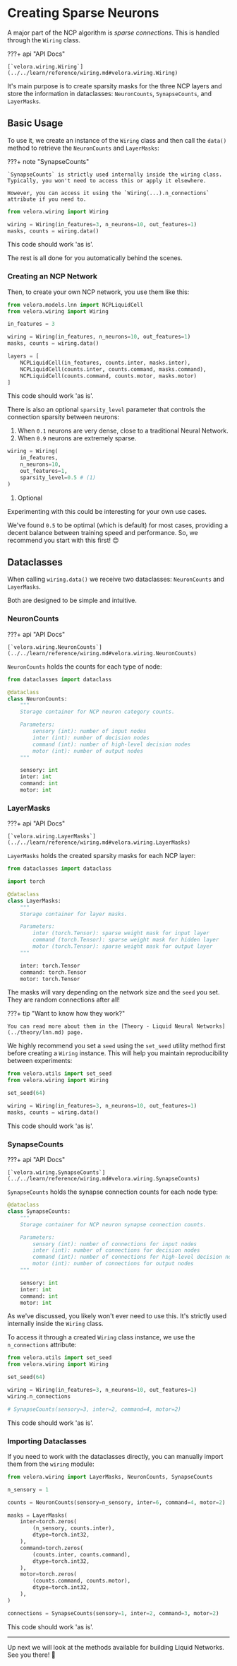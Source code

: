 # Creating Sparse Neurons

A major part of the NCP algorithm is *sparse connections*. This is handled through the `Wiring` class.

???+ api "API Docs"

    [`velora.wiring.Wiring`](../../learn/reference/wiring.md#velora.wiring.Wiring)

It's main purpose is to create sparsity masks for the three NCP layers and store the information in dataclasses: `NeuronCounts`, `SynapseCounts`, and `LayerMasks`.

## Basic Usage

To use it, we create an instance of the `Wiring` class and then call the `data()` method to retrieve the `NeuronCounts` and `LayerMasks`:

???+ note "SynapseCounts"

    `SynapseCounts` is strictly used internally inside the wiring class. Typically, you won't need to access this or apply it elsewhere. 
    
    However, you can access it using the `Wiring(...).n_connections` attribute if you need to.

```python
from velora.wiring import Wiring

wiring = Wiring(in_features=3, n_neurons=10, out_features=1)
masks, counts = wiring.data()
```

This code should work 'as is'.

The rest is all done for you automatically behind the scenes.

### Creating an NCP Network

Then, to create your own NCP network, you use them like this:

```python
from velora.models.lnn import NCPLiquidCell
from velora.wiring import Wiring

in_features = 3

wiring = Wiring(in_features, n_neurons=10, out_features=1)
masks, counts = wiring.data()

layers = [
    NCPLiquidCell(in_features, counts.inter, masks.inter),
    NCPLiquidCell(counts.inter, counts.command, masks.command),
    NCPLiquidCell(counts.command, counts.motor, masks.motor)
]
```

This code should work 'as is'.

There is also an optional `sparsity_level` parameter that controls the connection sparsity between neurons:

1. When `0.1` neurons are very dense, close to a traditional Neural Network.
2. When `0.9` neurons are extremely sparse.

```python hl_lines="5"
wiring = Wiring(
    in_features, 
    n_neurons=10, 
    out_features=1,
    sparsity_level=0.5 # (1)
)
```

1. Optional

Experimenting with this could be interesting for your own use cases.

We've found `0.5` to be optimal (which is default) for most cases, providing a decent balance between training speed and performance. So, we recommend you start with this first! 😊

## Dataclasses

When calling `wiring.data()` we receive two dataclasses: `NeuronCounts` and `LayerMasks`.

Both are designed to be simple and intuitive.

### NeuronCounts

???+ api "API Docs"

    [`velora.wiring.NeuronCounts`](../../learn/reference/wiring.md#velora.wiring.NeuronCounts)

`NeuronCounts` holds the counts for each type of node:

```python
from dataclasses import dataclass

@dataclass
class NeuronCounts:
    """
    Storage container for NCP neuron category counts.

    Parameters:
        sensory (int): number of input nodes
        inter (int): number of decision nodes
        command (int): number of high-level decision nodes
        motor (int): number of output nodes
    """

    sensory: int
    inter: int
    command: int
    motor: int
```

### LayerMasks

???+ api "API Docs"

    [`velora.wiring.LayerMasks`](../../learn/reference/wiring.md#velora.wiring.LayerMasks)

`LayerMasks` holds the created sparsity masks for each NCP layer:

```python
from dataclasses import dataclass

import torch

@dataclass
class LayerMasks:
    """
    Storage container for layer masks.

    Parameters:
        inter (torch.Tensor): sparse weight mask for input layer
        command (torch.Tensor): sparse weight mask for hidden layer
        motor (torch.Tensor): sparse weight mask for output layer
    """

    inter: torch.Tensor
    command: torch.Tensor
    motor: torch.Tensor
```

The masks will vary depending on the network size and the `seed` you set. They are random connections after all!

???+ tip "Want to know how they work?"

    You can read more about them in the [Theory - Liquid Neural Networks](../theory/lnn.md) page.

We highly recommend you set a `seed` using the `set_seed` utility method first before creating a `Wiring` instance. This will help you maintain reproducibility between experiments:

```python
from velora.utils import set_seed
from velora.wiring import Wiring

set_seed(64)

wiring = Wiring(in_features=3, n_neurons=10, out_features=1)
masks, counts = wiring.data()
```

This code should work 'as is'.

### SynapseCounts

???+ api "API Docs"

    [`velora.wiring.SynapseCounts`](../../learn/reference/wiring.md#velora.wiring.SynapseCounts)

`SynapseCounts` holds the synapse connection counts for each node type:

```python
@dataclass
class SynapseCounts:
    """
    Storage container for NCP neuron synapse connection counts.

    Parameters:
        sensory (int): number of connections for input nodes
        inter (int): number of connections for decision nodes
        command (int): number of connections for high-level decision nodes
        motor (int): number of connections for output nodes
    """

    sensory: int
    inter: int
    command: int
    motor: int
```

As we've discussed, you likely won't ever need to use this. It's strictly used internally inside the `Wiring` class.

To access it through a created `Wiring` class instance, we use the `n_connections` attribute:

```python
from velora.utils import set_seed
from velora.wiring import Wiring

set_seed(64)

wiring = Wiring(in_features=3, n_neurons=10, out_features=1)
wiring.n_connections

# SynapseCounts(sensory=3, inter=2, command=4, motor=2)
```

This code should work 'as is'.

### Importing Dataclasses

If you need to work with the dataclasses directly, you can manually import them from the `wiring` module:

```python
from velora.wiring import LayerMasks, NeuronCounts, SynapseCounts

n_sensory = 1

counts = NeuronCounts(sensory=n_sensory, inter=6, command=4, motor=2)

masks = LayerMasks(
    inter=torch.zeros(
        (n_sensory, counts.inter),
        dtype=torch.int32,
    ),
    command=torch.zeros(
        (counts.inter, counts.command),
        dtype=torch.int32,
    ),
    motor=torch.zeros(
        (counts.command, counts.motor),
        dtype=torch.int32,
    ),
)

connections = SynapseCounts(sensory=1, inter=2, command=3, motor=2)
```

This code should work 'as is'.

---

Up next we will look at the methods available for building Liquid Networks. See you there! 👋
